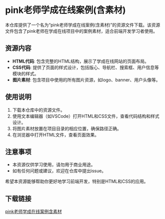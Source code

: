 # pink老师学成在线案例(含素材)

本仓库提供了一个名为“pink老师学成在线案例(含素材)”的资源文件下载。该资源文件包含了pink老师在学成在线项目中的案例素材，适合前端开发学习者使用。

## 资源内容

- **HTML代码**: 包含完整的HTML结构，展示了学成在线网站的页面布局。
- **CSS代码**: 提供了页面的样式设计，包括版心、导航栏、搜索框、用户信息等模块的样式。
- **图片素材**: 包含项目中使用的所有图片资源，如logo、banner、用户头像等。

## 使用说明

1. 下载本仓库中的资源文件。
2. 使用文本编辑器（如VSCode）打开HTML和CSS文件，查看代码结构和样式设计。
3. 将图片素材放置在项目目录的相应位置，确保路径正确。
4. 在浏览器中打开HTML文件，查看页面效果。

## 注意事项

- 本资源仅供学习使用，请勿用于商业用途。
- 如有任何问题或建议，欢迎在仓库中提出issue。

希望本资源能够帮助你更好地学习前端开发，特别是HTML和CSS的应用。

## 下载链接

[pink老师学成在线案例含素材](https://pan.quark.cn/s/beb99aacbb09)